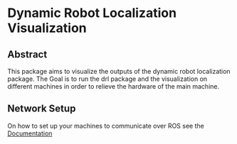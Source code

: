 # Dynamic Robot Localization Visualization

## Abstract
This package aims to visualize the outputs of the dynamic robot localization package. The Goal is to run the drl package and the visualization on different machines in order to relieve the hardware of the main machine.

## Network Setup
On how to set up your machines to communicate over ROS see the [Documentation](http://wiki.ros.org/ROS/NetworkSetup)